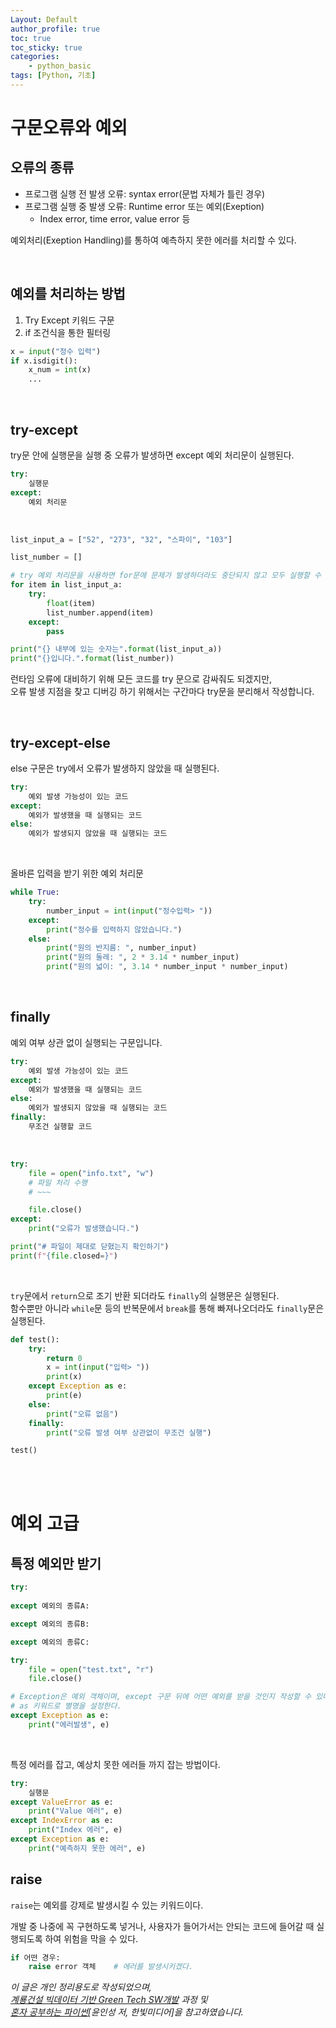 ```yaml
---
Layout: Default
author_profile: true
toc: true
toc_sticky: true
categories:
    - python_basic
tags: [Python, 기초]
---
```


# 구문오류와 예외
## 오류의 종류
- 프로그램 실행 전 발생 오류: syntax error(문법 자체가 틀린 경우)
- 프로그램 실행 중 발생 오류: Runtime error 또는 예외(Exeption)  
    - Index error, time error, value error 등

예외처리(Exeption Handling)를 통하여 예측하지 못한 에러를 처리할 수 있다.

<br>

## 예외를 처리하는 방법
1. Try Except 키워드 구문
2. if 조건식을 통한 필터링

```python
x = input("정수 입력")
if x.isdigit():
    x_num = int(x)
    ...
```

<br>

## try-except 
try문 안에 실행문을 실행 중 오류가 발생하면 except 예외 처리문이 실행된다.

```python
try:
    실행문
except:
    예외 처리문
```

<br>

```python
list_input_a = ["52", "273", "32", "스파이", "103"]

list_number = []

# try 예외 처리문을 사용하면 for문에 문제가 발생하더라도 중단되지 않고 모두 실행할 수 있다.
for item in list_input_a:
    try:
        float(item)
        list_number.append(item)
    except:
        pass

print("{} 내부에 있는 숫자는".format(list_input_a))
print("{}입니다.".format(list_number))
```

런타임 오류에 대비하기 위해 모든 코드를 try 문으로 감싸줘도 되겠지만,  
오류 발생 지점을 찾고 디버깅 하기 위해서는 구간마다 try문을 분리해서 작성합니다.

<br>

## try-except-else
else 구문은 try에서 오류가 발생하지 않았을 때 실행된다.

```python
try:
    예외 발생 가능성이 있는 코드
except:
    예외가 발생했을 때 실행되는 코드
else:
    예외가 발생되지 않았을 때 실행되는 코드
```

<br>

올바른 입력을 받기 위한 예외 처리문

```python
while True:
    try:
        number_input = int(input("정수입력> "))
    except:
        print("정수를 입력하지 않았습니다.")
    else:
        print("원의 반지름: ", number_input)
        print("원의 둘레: ", 2 * 3.14 * number_input)
        print("원의 넓이: ", 3.14 * number_input * number_input)
```

<br>

## finally 
예외 여부 상관 없이 실행되는 구문입니다.

```python
try:
    예외 발생 가능성이 있는 코드
except:
    예외가 발생했을 때 실행되는 코드
else:
    예외가 발생되지 않았을 때 실행되는 코드
finally:
    무조건 실행할 코드
```

<br>

```python
try:
    file = open("info.txt", "w")
    # 파일 처리 수행
    # ~~~

    file.close()
except:
    print("오류가 발생했습니다.")

print("# 파일이 제대로 닫혔는지 확인하기")
print(f"{file.closed=}")

```

<br>

`try`문에서 `return`으로 조기 반환 되더라도 `finally`의 실행문은 실행된다.  
함수뿐만 아니라 `while`문 등의 반복문에서 `break`를 통해 빠져나오더라도 `finally`문은 실행된다.

```python
def test():
    try:
        return 0
        x = int(input("입력> "))
        print(x)
    except Exception as e:
        print(e)
    else:
        print("오류 없음")
    finally:
        print("오류 발생 여부 상관없이 무조건 실행")

test()
```

<br>
<br>

# 예외 고급
## 특정 예외만 받기
```python
try:
    
except 예외의 종류A:

except 예외의 종류B:

except 예외의 종류C:
```

```python
try:
    file = open("test.txt", "r")
    file.close()

# Exception은 예외 객체이며, except 구문 뒤에 어떤 예외를 받을 것인지 작성할 수 있다.
# as 키워드로 별명을 설정한다.
except Exception as e:
    print("에러발생", e)
```

<br>

특정 에러를 잡고, 예상치 못한 에러들 까지 잡는 방법이다.

```python
try:
    실행문
except ValueError as e:
    print("Value 에러", e)
except IndexError as e:
    print("Index 에러", e)
except Exception as e:
    print("예측하지 못한 에러", e)
```

## raise
`raise`는 예외를 강제로 발생시킬 수 있는 키워드이다.

개발 중 나중에 꼭 구현하도록 넣거나, 사용자가 들어가서는 안되는 코드에 들어갈 때 실행되도록 하여 위험을 막을 수 있다.

```python
if 어떤 경우:
    raise error 객체    # 에러를 발생시키겠다.
```

*이 글은 개인 정리용도로 작성되었으며,  
<u>계룡건설 빅데이터 기반 Green Tech SW개발</u> 과정 및   
<u>혼자 공부하는 파이썬</u>[윤인성 저, 한빛미디어]을 참고하였습니다.*